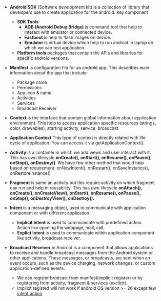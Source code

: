 - **Android SDK** (Software development kit) is a collection of library that developers use to create application for the android.
Key component
   - <b>SDK Tools</b>
       - <b>ADB (Android Debug Bridge)</b> is command tool that help to interact with emulator or connected device.
       - <b>Fastboot</b> is help to flash images on device.
       - <b>Emulator</b> is virtual device which help to run android in laptop on which we can test application
   - <b>Platform tools</b> packages that contain the APIs and libraries for specific android versions.

- **Manifest** is configuration file for an android app. This describes main information about the app that include
  - Package name
  - Permissions
  - App icon & name
  - Activities
  - Services
  - Broadcast Receiver

- **Context** is the interface that contain global information about application environment. This help to access application specific resources (strings, color, drawables), starting activity, service, broadcast.

- **Application Context** This type of context is directly related with life cycle of application. You can access it via getApplicationContext().

- **Activity** is a container in which we add views and user interact with it. This has own lifecycle **onCreate(), onStart(), onResume(), onPause(), onStop(), onDestroy()**. We have few other method that would help based on requirement. onNewIntent(), onRestart(), onSaveInstance(), onRestoreInstance()

- **Fragment** is same an activity but this require activity on which fragment can run and help in reusability. This has own lifecycle **onAttach(), onCreate(), onCreateView(), onStart(), onResume(), onPause(), onStop(), onDestroyView(), onDestroy().**

- **Intent** is a messaging object, used to communicate with application component or with different application.
   - <b>Implicit Intent</b> is used to communicate with predefined action. Action like opening the webpage, mail, call.
   - <b> Explict Intent</b> is used to communicate within application component like activity, broadcast receiver.

- **Broadcast Receiver** in Android is a component that allows applications to receive and handle broadcast messages from the Android system or other applications. These messages, or broadcasts, are sent when an event occurs, such as the device charging, network changes, or custom application-defined events.
  - We can register brodcast from manifest(implicit register) or by registering from activity, fragment & services (exclicit).
  - Implicit registed will not work if android OS version >= 26 except few [intent action](https://developer.android.com/develop/background-work/background-tasks/broadcasts/broadcast-exceptions)
